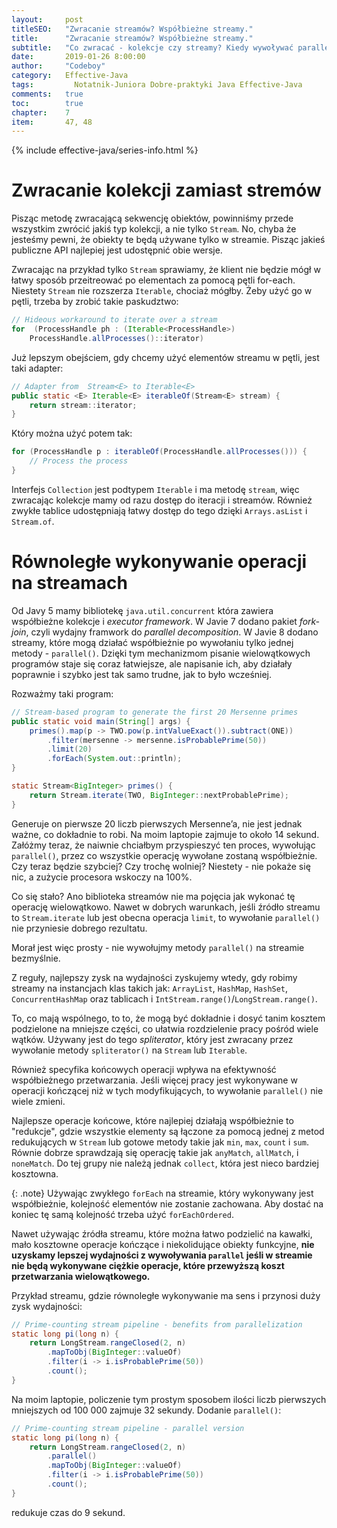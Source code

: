 ```yaml
---
layout:     post
titleSEO:	"Zwracanie streamów? Współbieżne streamy."
title:      "Zwracanie streamów? Współbieżne streamy."
subtitle:   "Co zwracać - kolekcje czy streamy? Kiedy wywoływać parallel() na streamie?"
date:       2019-01-26 8:00:00
author:     "Codeboy"
category:   Effective-Java
tags:	      Notatnik-Juniora Dobre-praktyki Java Effective-Java
comments:   true
toc:        true
chapter:    7
item:       47, 48
---
```


{% include effective-java/series-info.html %}

# Zwracanie kolekcji zamiast stremów

Pisząc metodę zwracającą sekwencję obiektów, powinniśmy przede wszystkim zwrócić jakiś typ kolekcji, a nie tylko `Stream`. No, chyba że jesteśmy pewni, że obiekty te będą używane tylko w streamie. Pisząc jakieś publiczne API najlepiej jest udostępnić obie wersje.

Zwracając na przykład tylko `Stream` sprawiamy, że klient nie będzie mógł w łatwy sposób przeitreować po elementach za pomocą pętli for-each. Niestety `Stream` nie rozszerza `Iterable`, chociaż mógłby. Żeby użyć go w pętli, trzeba by zrobić takie paskudztwo:

```java
// Hideous workaround to iterate over a stream
for  (ProcessHandle ph : (Iterable<ProcessHandle>)
    ProcessHandle.allProcesses()::iterator)
```

Już lepszym obejściem, gdy chcemy użyć elementów streamu w pętli, jest taki adapter:

```java
// Adapter from  Stream<E> to Iterable<E>
public static <E> Iterable<E> iterableOf(Stream<E> stream) {
    return stream::iterator;
}
```

Który można użyć potem tak:

```java
for (ProcessHandle p : iterableOf(ProcessHandle.allProcesses())) {
    // Process the process
}
```

Interfejs `Collection` jest podtypem `Iterable` i ma metodę `stream`, więc zwracając kolekcje mamy od razu dostęp do iteracji i streamów. Również zwykłe tablice udostępniają łatwy dostęp do tego dzięki `Arrays.asList` i `Stream.of`.

# Równoległe wykonywanie operacji na streamach

Od Javy 5 mamy bibliotekę `java.util.concurrent` która zawiera współbieżne kolekcje i *executor framework*. W Javie 7 dodano pakiet *fork-join*, czyli wydajny framwork do *parallel decomposition*. W Javie 8 dodano streamy, które mogą działać współbieżnie po wywołaniu tylko jednej metody - `parallel()`. Dzięki tym mechanizmom pisanie wielowątkowych programów staje się coraz łatwiejsze, ale napisanie ich, aby działały poprawnie i szybko jest tak samo trudne, jak to było wcześniej.


Rozważmy taki program:

```java
// Stream-based program to generate the first 20 Mersenne primes
public static void main(String[] args) {
    primes().map(p -> TWO.pow(p.intValueExact()).subtract(ONE))
        .filter(mersenne -> mersenne.isProbablePrime(50))
        .limit(20)
        .forEach(System.out::println);
}

static Stream<BigInteger> primes() {
    return Stream.iterate(TWO, BigInteger::nextProbablePrime);
}
```

Generuje on pierwsze 20 liczb pierwszych Mersenne’a, nie jest jednak ważne, co dokładnie to robi. Na moim laptopie zajmuje to około 14 sekund. Załóżmy teraz, że naiwnie chciałbym przyspieszyć ten proces, wywołując `parallel()`, przez co wszystkie operację wywołane zostaną współbieżnie. Czy teraz będzie szybciej? Czy trochę wolniej? Niestety - nie pokaże się nic, a zużycie procesora wskoczy na 100%.

Co się stało? Ano biblioteka streamów nie ma pojęcia jak wykonać tę operację wielowątkowo. Nawet w dobrych warunkach, jeśli źródło streamu to `Stream.iterate` lub jest obecna operacja `limit`, to wywołanie `parallel()` nie przyniesie dobrego rezultatu.

Morał jest więc prosty - nie wywołujmy metody `parallel()` na streamie bezmyślnie.

Z reguły, najlepszy zysk na wydajności zyskujemy wtedy, gdy robimy streamy na instancjach klas takich jak: `ArrayList`, `HashMap`, `HashSet`, `ConcurrentHashMap` oraz tablicach i `IntStream.range()`/`LongStream.range()`. 

To, co mają wspólnego, to to, że mogą być dokładnie i dosyć tanim kosztem podzielone na mniejsze części, co ułatwia rozdzielenie pracy pośród wiele wątków. Używany jest do tego *spliterator*, który jest zwracany przez wywołanie metody `spliterator()` na `Stream` lub `Iterable`.

Również specyfika końcowych operacji wpływa na efektywność współbieżnego przetwarzania. Jeśli więcej pracy jest wykonywane w operacji kończącej niż w tych modyfikujących, to wywołanie `parallel()` nie wiele zmieni.

Najlepsze operacje końcowe, które najlepiej działają współbieżnie to "redukcje", gdzie wszystkie elementy są łączone za pomocą jednej z metod redukujących w `Stream` lub gotowe metody takie jak `min`, `max`, `count` i `sum`. Równie dobrze sprawdzają się operację takie jak `anyMatch`, `allMatch`, i `noneMatch`. Do tej grupy nie należą jednak `collect`, która jest nieco bardziej kosztowna.

{: .note}
Używając zwykłego `forEach` na streamie, który wykonywany jest współbieżnie, kolejność elementów nie zostanie zachowana. Aby dostać na koniec tę samą kolejność trzeba użyć `forEachOrdered`.

Nawet używając źródła streamu, które można łatwo podzielić na kawałki, mało kosztowne operacje kończące i niekolidujące obiekty funkcyjne, **nie uzyskamy lepszej wydajności z wywoływania `parallel` jeśli w streamie nie będą wykonywane ciężkie operacje, które przewyższą koszt przetwarzania wielowątkowego.**

Przykład streamu, gdzie równoległe wykonywanie ma sens i przynosi duży zysk wydajności:

```java
// Prime-counting stream pipeline - benefits from parallelization
static long pi(long n) {
    return LongStream.rangeClosed(2, n)
        .mapToObj(BigInteger::valueOf)
        .filter(i -> i.isProbablePrime(50))
        .count();
}
```
Na moim laptopie, policzenie tym prostym sposobem ilości liczb pierwszych mniejszych od 100 000 zajmuje 32 sekundy. Dodanie `parallel()`:

```java
// Prime-counting stream pipeline - parallel version
static long pi(long n) {
    return LongStream.rangeClosed(2, n)
        .parallel()
        .mapToObj(BigInteger::valueOf)
        .filter(i -> i.isProbablePrime(50))
        .count();
}
```

redukuje czas do 9 sekund.